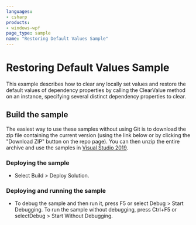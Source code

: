 ```yaml
---
languages:
- csharp
products:
- windows-wpf
page_type: sample
name: "Restoring Default Values Sample"
---
```


# Restoring Default Values Sample
This example describes how to clear any locally set values and restore the default values of dependency properties by calling the ClearValue method on an instance, specifying several distinct dependency properties to clear.

## Build the sample
The easiest way to use these samples without using Git is to download the zip file containing the current version (using the link below or by clicking the "Download ZIP" button on the repo page). You can then unzip the entire archive and use the samples in [Visual Studio 2019](https://www.visualstudio.com/wpf-vs).

### Deploying the sample
- Select Build > Deploy Solution. 

### Deploying and running the sample
- To debug the sample and then run it, press F5 or select Debug >  Start Debugging. To run the sample without debugging, press Ctrl+F5 or selectDebug > Start Without Debugging. 


